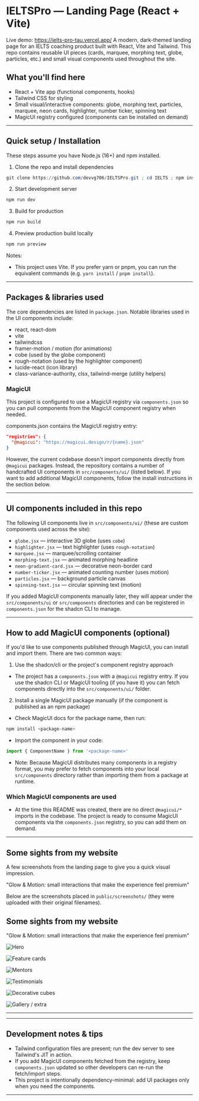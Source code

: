 # IELTSPro — Landing Page (React + Vite)
Live demo: https://ielts-pro-tau.vercel.app/
A modern, dark-themed landing page for an IELTS coaching product built with React, Vite and Tailwind. This repo contains reusable UI pieces (cards, marquee, morphing text, globe, particles, etc.) and small visual components used throughout the site.

## What you'll find here

- React + Vite app (functional components, hooks)
- Tailwind CSS for styling
- Small visual/interactive components: globe, morphing text, particles, marquee, neon cards, highlighter, number ticker, spinning text
- MagicUI registry configured (components can be installed on demand)

---

## Quick setup / Installation

These steps assume you have Node.js (16+) and npm installed.

1. Clone the repo and install dependencies

```powershell
git clone https://github.com/devvg706/IELTSPro.git ; cd IELTS ; npm install
```

2. Start development server

```powershell
npm run dev
```

3. Build for production

```powershell
npm run build
```

4. Preview production build locally

```powershell
npm run preview
```

Notes:
- This project uses Vite. If you prefer yarn or pnpm, you can run the equivalent commands (e.g. `yarn install` / `pnpm install`).

---

## Packages & libraries used

The core dependencies are listed in `package.json`. Notable libraries used in the UI components include:

- react, react-dom
- vite
- tailwindcss
- framer-motion / motion (for animations)
- cobe (used by the globe component)
- rough-notation (used by the highlighter component)
- lucide-react (icon library)
- class-variance-authority, clsx, tailwind-merge (utility helpers)

### MagicUI

This project is configured to use a MagicUI registry via `components.json` so you can pull components from the MagicUI component registry when needed.

components.json contains the MagicUI registry entry:

```json
"registries": {
  "@magicui": "https://magicui.design/r/{name}.json"
}
```

However, the current codebase doesn't import components directly from `@magicui` packages. Instead, the repository contains a number of handcrafted UI components in `src/components/ui/` (listed below). If you want to add additional MagicUI components, follow the install instructions in the section below.

---

## UI components included in this repo

The following UI components live in `src/components/ui/` (these are custom components used across the site):

- `globe.jsx` — interactive 3D globe (uses `cobe`)
- `highlighter.jsx` — text highlighter (uses `rough-notation`)
- `marquee.jsx` — marquee/scrolling container
- `morphing-text.jsx` — animated morphing headline
- `neon-gradient-card.jsx` — decorative neon-border card
- `number-ticker.jsx` — animated counting number (uses motion)
- `particles.jsx` — background particle canvas
- `spinning-text.jsx` — circular spinning text (motion)

If you added MagicUI components manually later, they will appear under the `src/components/ui` or `src/components` directories and can be registered in `components.json` for the shadcn CLI to manage.

---

## How to add MagicUI components (optional)

If you'd like to use components published through MagicUI, you can install and import them. There are two common ways:

1) Use the shadcn/cli or the project's component registry approach

- The project has a `components.json` with a `@magicui` registry entry. If you use the shadcn CLI or MagicUI tooling (if you have it) you can fetch components directly into the `src/components/ui/` folder.

2) Install a single MagicUI package manually (if the component is published as an npm package)

- Check MagicUI docs for the package name, then run:

```powershell
npm install <package-name>
```

- Import the component in your code:

```jsx
import { ComponentName } from '<package-name>'
```

- Note: Because MagicUI distributes many components in a registry format, you may prefer to fetch components into your local `src/components` directory rather than importing them from a package at runtime.

### Which MagicUI components are used

- At the time this README was created, there are no direct `@magicui/*` imports in the codebase. The project is ready to consume MagicUI components via the `components.json` registry, so you can add them on demand.

---

## Some sights from my website

A few screenshots from the landing page to give you a quick visual impression.

"Glow & Motion: small interactions that make the experience feel premium"

Below are the screenshots placed in `public/screenshots/` (they were uploaded with their original filenames).

## Some sights from my website

"Glow & Motion: small interactions that make the experience feel premium"

![Hero](/public/screenshots/Screenshot%20(260).png)

![Feature cards](/public/screenshots/Screenshot%20(261).png)

![Mentors](/public/screenshots/Screenshot%20(262).png)

![Testimonials](/public/screenshots/Screenshot%20(263).png)

![Decorative cubes](/public/screenshots/Screenshot%20(264).png)

![Gallery / extra](/public/screenshots/Screenshot%20(265).png)

---



---

## Development notes & tips

- Tailwind configuration files are present; run the dev server to see Tailwind's JIT in action.
- If you add MagicUI components fetched from the registry, keep `components.json` updated so other developers can re-run the fetch/import steps.
- This project is intentionally dependency-minimal: add UI packages only when you need the components.

---

